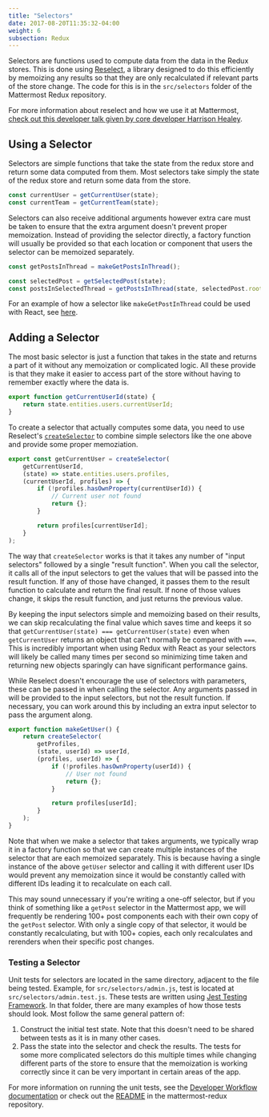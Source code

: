 ```yaml
---
title: "Selectors"
date: 2017-08-20T11:35:32-04:00
weight: 6
subsection: Redux
---
```


Selectors are functions used to compute data from the data in the Redux stores. This is done using [Reselect](https://github.com/reactjs/reselect), a library designed to do this efficiently by memoizing any results so that they are only recalculated if relevant parts of the store change. The code for this is in the `src/selectors` folder of the Mattermost Redux repository.

For more information about reselect and how we use it at Mattermost, [check out this developer talk given by core developer Harrison Healey](https://www.youtube.com/watch?v=6N2X7gEwmaQ).

## Using a Selector

Selectors are simple functions that take the state from the redux store and return some data computed from them. Most selectors take simply the state of the redux store and return some data from the store.

```javascript
const currentUser = getCurrentUser(state);
const currentTeam = getCurrentTeam(state);
```

Selectors can also receive additional arguments however extra care must be taken to ensure that the extra argument doesn't prevent proper memoization. Instead of providing the selector directly, a factory function will usually be provided so that each location or component that users the selector can be memoized separately.

```javascript
const getPostsInThread = makeGetPostsInThread();

const selectedPost = getSelectedPost(state);
const postsInSelectedThread = getPostsInThread(state, selectedPost.root_id);
```

For an example of how a selector like `makeGetPostInThread` could be used with React, see [here](/contribute/redux/react-redux/).

## Adding a Selector

The most basic selector is just a function that takes in the state and returns a part of it without any memoization or complicated logic. All these provide is that they make it easier to access part of the store without having to remember exactly where the data is.

```javascript
export function getCurrentUserId(state) {
    return state.entities.users.currentUserId;
}
```

To create a selector that actually computes some data, you need to use Reselect's [`createSelector`](https://github.com/reactjs/reselect#createselectorinputselectors--inputselectors-resultfunc) to combine simple selectors like the one above and provide some proper memoziation.

```javascript
export const getCurrentUser = createSelector(
    getCurrentUserId,
    (state) => state.entities.users.profiles,
    (currentUserId, profiles) => {
        if (!profiles.hasOwnProperty(currentUserId)) {
            // Current user not found
            return {};
        }

        return profiles[currentUserId];
    }
);
```

The way that `createSelector` works is that it takes any number of "input selectors" followed by a single "result function". When you call the selector, it calls all of the input selectors to get the values that will be passed into the result function. If any of those have changed, it passes them to the result function to calculate and return the final result. If none of those values change, it skips the result function, and just returns the previous value.

By keeping the input selectors simple and memoizing based on their results, we can skip recalculating the final value which saves time and keeps it so that `getCurrentUser(state) === getCurrentUser(state)` even when `getCurrentUser` returns an object that can't normally be compared with `===`. This is incredibly important when using Redux with React as your selectors will likely be called many times per second so minimizing time taken and returning new objects sparingly can have significant performance gains.

While Reselect doesn't encourage the use of selectors with parameters, these can be passed in when calling the selector. Any arguments passed in will be provided to the input selectors, but not the result function. If necessary, you can work around this by including an extra input selector to pass the argument along.

```javascript
export function makeGetUser() {
    return createSelector(
        getProfiles,
        (state, userId) => userId,
        (profiles, userId) => {
            if (!profiles.hasOwnProperty(userId)) {
                // User not found
                return {};
            }

            return profiles[userId];
        }
    );
}
```

Note that when we make a selector that takes arguments, we typically wrap it in a factory function so that we can create multiple instances of the selector that are each memoized separately. This is because having a single instance of the above `getUser` selector and calling it with different user IDs would prevent any memoization since it would be constantly called with different IDs leading it to recalculate on each call.

This may sound unnecessary if you're writing a one-off selector, but if you think of something like a `getPost` selector in the Mattermost app, we will frequently be rendering 100+ post components each with their own copy of the `getPost` selector. With only a single copy of that selector, it would be constantly recalculating, but with 100+ copies, each only recalculates and rerenders when their specific post changes.

### Testing a Selector

Unit tests for selectors are located in the same directory, adjacent to the file being tested. Example, for `src/selectors/admin.js`, test is located at `src/selectors/admin.test.js`. These tests are written using [Jest Testing Framework](https://jestjs.io/). In that folder, there are many examples of how those tests should look. Most follow the same general pattern of:
1. Construct the initial test state. Note that this doesn't need to be shared between tests as it is in many other cases.
2. Pass the state into the selector and check the results. The tests for some more complicated selectors do this multiple times while changing different parts of the store to ensure that the memoization is working correctly since it can be very important in certain areas of the app.

For more information on running the unit tests, see the [Developer Workflow documentation](/contribute/redux/developer-workflow/) or check out the [README](https://github.com/mattermost/mattermost-redux/blob/master/README.md) in the mattermost-redux repository.
